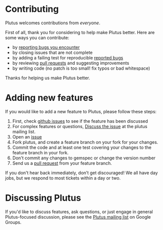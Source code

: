 # Contributing

Plutus welcomes contributions from *everyone*.

First of all, thank you for considering to help make Plutus better. Here are some ways you can contribute:

  - by [reporting bugs you encounter](https://github.com/mbulat/plutus/issues/new)
  - by closing issues that are not complete
  - by adding a failing test for reproducible [reported bugs](https://github.com/mbulat/plutus/issues)
  - by reviewing [pull requests](https://github.com/mbulat/plutus/pulls) and suggesting improvements
  - by writing code (no patch is too small! fix typos or bad whitespace)

Thanks for helping us make Plutus better.

# Adding new features

If you would like to add a new feature to Plutus, please follow these steps:

  1. First, check [github issues](https://github.com/mbulat/plutus/issues) to see if the feature has been discussed
  2. For complex features or questions, [Discuss the issue](https://groups.google.com/d/forum/plutus-gem) at the plutus mailing list.
  3. Open an [issue](https://github.com/mbulat/plutus/issues)
  4. Fork plutus, and create a feature branch on your fork for your changes.
  5. Commit the code and at least one test covering your changes to the feature branch in your fork.
  5. Don't commit any changes to gemspec or change the version number
  6. Send us a [pull request](https://help.github.com/articles/using-pull-requests) from your feature branch.

If you don't hear back immediately, don’t get discouraged! We all have day jobs, but we respond to most tickets within a day or two.

# Discussing Plutus

If you'd like to discuss features, ask questions, or just engage in general Plutus-focused discussion, please see the [Plutus mailing list](https://groups.google.com/d/forum/plutus-gem) on Google Groups.
